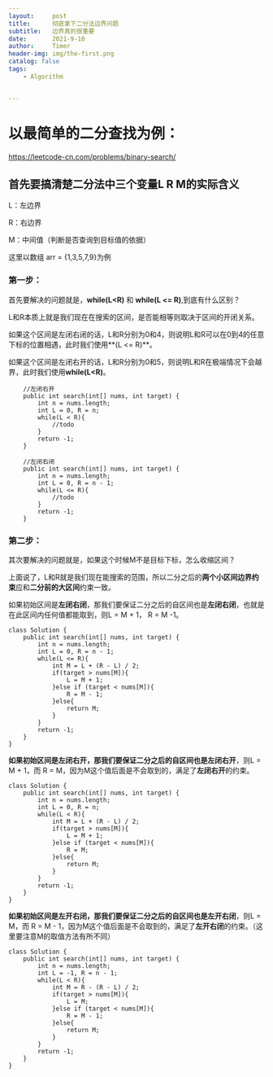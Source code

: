 ```yaml
---
layout:     post
title:      彻底拿下二分法边界问题
subtitle:   边界真的很重要
date:       2021-9-10
author:     Timer
header-img: img/the-first.png
catalog: false
tags:
    - Algorithm


---
```


# **以最简单的二分查找为例：**

https://leetcode-cn.com/problems/binary-search/



## **首先要搞清楚二分法中三个变量L R M的实际含义**

L：左边界

R：右边界

M：中间值（判断是否查询到目标值的依据）

这里以数组 arr = {1,3,5,7,9}为例

### 第一步：

首先要解决的问题就是，**while(L<R)** 和 **while(L <= R)**,到底有什么区别？

L和R本质上就是我们现在在搜索的区间，是否能相等则取决于区间的开闭关系。

如果这个区间是左闭右闭的话，L和R分别为0和4，则说明L和R可以在0到4的任意下标的位置相遇，此时我们使用**(L <= R)**。

如果这个区间是左闭右开的话，L和R分别为0和5，则说明L和R在极端情况下会越界，此时我们使用**while(L<R)**。

```
    //左闭右开
    public int search(int[] nums, int target) {
        int n = nums.length;
        int L = 0, R = n;
        while(L < R){
            //todo
        }
        return -1;
    }
 
    //左闭右闭
    public int search(int[] nums, int target) {
        int n = nums.length;
        int L = 0, R = n - 1;
        while(L <= R){
            //todo
        }
        return -1;
    }
```



### 第二步：

其次要解决的问题就是，如果这个时候M不是目标下标，怎么收缩区间？

上面说了，L和R就是我们现在能搜索的范围，所以二分之后的**两个小区间边界约束**应和**二分前的大区间**约束一致。

如果初始区间是**左闭右闭**，那我们要保证二分之后的自区间也是**左闭右闭**，也就是在此区间内任何值都能取到，则L = M + 1， R = M -1。

```
class Solution {
    public int search(int[] nums, int target) {
        int n = nums.length;
        int L = 0, R = n - 1;
        while(L <= R){
            int M = L + (R - L) / 2;
            if(target > nums[M]){
                L = M + 1;
            }else if (target < nums[M]){
                R = M - 1;
            }else{
                return M;
            }
        }
        return -1;
    }
}
```

**如果初始区间是左闭右开，**那我们要保证二分之后的自区间也是**左闭右开**，则L = M + 1，而 R = M，因为M这个值后面是不会取到的，满足了**左闭右开**的约束。

```
class Solution {
    public int search(int[] nums, int target) {
        int n = nums.length;
        int L = 0, R = n;
        while(L < R){
            int M = L + (R - L) / 2;
            if(target > nums[M]){
                L = M + 1;
            }else if (target < nums[M]){
                R = M;
            }else{
                return M;
            }
        }
        return -1;
    }
}
```

**如果初始区间是左开右闭，**那我们要保证二分之后的自区间也是**左开右闭**，则L = M，而 R = M - 1，因为M这个值后面是不会取到的，满足了**左开右闭**的约束。（这里要注意M的取值方法有所不同）

```
class Solution {
    public int search(int[] nums, int target) {
        int n = nums.length;
        int L = -1, R = n - 1;
        while(L < R){
            int M = R - (R - L) / 2;
            if(target > nums[M]){
                L = M;
            }else if (target < nums[M]){
                R = M - 1;
            }else{
                return M;
            }
        }
        return -1;
    }
}
```


